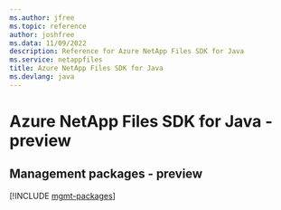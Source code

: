 ```yaml
---
ms.author: jfree
ms.topic: reference
author: joshfree
ms.data: 11/09/2022
description: Reference for Azure NetApp Files SDK for Java
ms.service: netappfiles
title: Azure NetApp Files SDK for Java
ms.devlang: java
---
```

# Azure NetApp Files SDK for Java - preview

## Management packages - preview
[!INCLUDE [mgmt-packages](netapp-files-mgmt-index.md)]